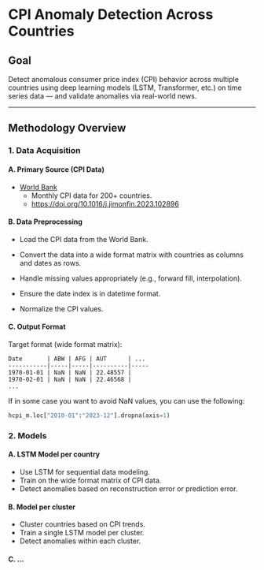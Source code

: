 
# CPI Anomaly Detection Across Countries

## Goal
Detect anomalous consumer price index (CPI) behavior across multiple countries using deep learning models (LSTM, Transformer, etc.) on time series data — and validate anomalies via real-world news.

---

## Methodology Overview

### 1. Data Acquisition

#### A. Primary Source (CPI Data)
- [World Bank](https://www.worldbank.org/en/research/brief/inflation-database)
  - Monthly CPI data for 200+ countries.
  - https://doi.org/10.1016/j.jimonfin.2023.102896

#### B. Data Preprocessing

- Load the CPI data from the World Bank.

- Convert the data into a wide format matrix with countries as columns and dates as rows.

- Handle missing values appropriately (e.g., forward fill, interpolation).

- Ensure the date index is in datetime format.

- Normalize the CPI values.

#### C. Output Format
Target format (wide format matrix):
```
Date       | ABW | AFG | AUT      | ...
-----------|-----|-----|----------|-----
1970-01-01 | NaN | NaN | 22.48557 |
1970-02-01 | NaN | NaN | 22.46568 |
...
```

If in some case you want to avoid NaN values, you can use the following:

```python
hcpi_m.loc["2010-01":"2023-12"].dropna(axis=1)
```
 
### 2. Models

#### A. LSTM Model per country
  - Use LSTM for sequential data modeling.
  - Train on the wide format matrix of CPI data.
  - Detect anomalies based on reconstruction error or prediction error.

#### B. Model per cluster
  - Cluster countries based on CPI trends.
  - Train a single LSTM model per cluster.
  - Detect anomalies within each cluster.

#### C. ...
